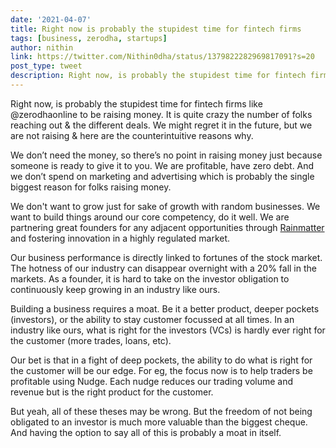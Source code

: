 ```yaml
---
date: '2021-04-07'
title: Right now is probably the stupidest time for fintech firms
tags: [business, zerodha, startups]
author: nithin
link: https://twitter.com/Nithin0dha/status/1379822282969817091?s=20
post_type: tweet
description: Right now, is probably the stupidest time for fintech firms like Zerodha to be raising money. It is quite crazy the number of folks reaching out & the different deals... 
---
```

Right now, is probably the stupidest time for fintech firms like @zerodhaonline to be raising money. It is quite crazy the number of folks reaching out & the different deals. We might regret it in the future, but we are not raising & here are the counterintuitive reasons why. 

We don’t need the money, so there’s no point in raising money just because someone is ready to give it to you. We are profitable, have zero debt. And we don’t spend on marketing and advertising which is probably the single biggest reason for folks raising money. 

We don't want to grow just for sake of growth with random businesses. We want to build things around our core competency, do it well. We are partnering great founders for any adjacent opportunities through [Rainmatter](https://rainmatter.com) and fostering innovation in a highly regulated market. 

Our business performance is directly linked to fortunes of the stock market. The hotness of our industry can disappear overnight with a 20% fall in the markets. As a founder, it is hard to take on the investor obligation to continuously keep growing in an industry like ours.

Building a business requires a moat. Be it a better product, deeper pockets (investors), or the ability to stay customer focussed at all times. In an industry like ours, what is right for the investors (VCs) is hardly ever right for the customer (more trades, loans, etc). 

Our bet is that in a fight of deep pockets, the ability to do what is right for the customer will be our edge. For eg, the focus now is to help traders be profitable using Nudge. Each nudge reduces our trading volume and revenue but is the right product for the customer. 

But yeah, all of these theses may be wrong. But the freedom of not being obligated to an investor is much more valuable than the biggest cheque. And having the option to say all of this is probably a moat in itself. 
